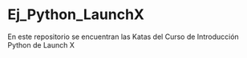 # Ej_Python_LaunchX
En este repositorio se encuentran las Katas del Curso de Introducción Python de Launch X
